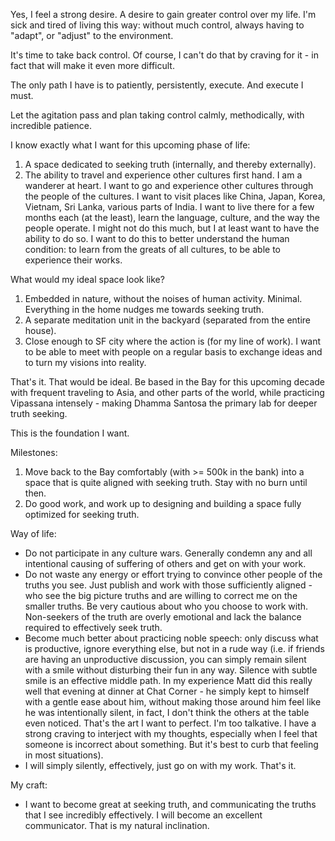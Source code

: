 Yes, I feel a strong desire. A desire to gain greater control over my life. I'm sick and tired of living this way: without much control, always having to "adapt", or "adjust" to the environment.

It's time to take back control. Of course, I can't do that by craving for it - in fact that will make it even more difficult.

The only path I have is to patiently, persistently, execute. And execute I must.

Let the agitation pass and plan taking control calmly, methodically, with incredible patience.

I know exactly what I want for this upcoming phase of life:
1. A space dedicated to seeking truth (internally, and thereby externally).
2. The ability to travel and experience other cultures first hand. I am a wanderer at heart. I want to go and experience other cultures through the people of the cultures. I want to visit places like China, Japan, Korea, Vietnam, Sri Lanka, various parts of India. I want to live there for a few months each (at the least), learn the language, culture, and the way the people operate. I might not do this much, but I at least want to have the ability to do so. I want to do this to better understand the human condition: to learn from the greats of all cultures, to be able to experience their works.

What would my ideal space look like?
1. Embedded in nature, without the noises of human activity. Minimal. Everything in the home nudges me towards seeking truth.
2. A separate meditation unit in the backyard (separated from the entire house).
3. Close enough to SF city where the action is (for my line of work). I want to be able to meet with people on a regular basis to exchange ideas and to turn my visions into reality.

That's it. That would be ideal. Be based in the Bay for this upcoming decade with frequent traveling to Asia, and other parts of the world, while practicing Vipassana intensely - making Dhamma Santosa the primary lab for deeper truth seeking.

This is the foundation I want.

Milestones:
1. Move back to the Bay comfortably (with >= 500k in the bank) into a space that is quite aligned with seeking truth. Stay with no burn until then.
2. Do good work, and work up to designing and building a space fully optimized for seeking truth.

Way of life:
- Do not participate in any culture wars. Generally condemn any and all intentional causing of suffering of others and get on with your work.
- Do not waste any energy or effort trying to convince other people of the truths you see. Just publish and work with those sufficiently aligned - who see the big picture truths and are willing to correct me on the smaller truths. Be very cautious about who you choose to work with. Non-seekers of the truth are overly emotional and lack the balance required to effectively seek truth.
- Become much better about practicing noble speech: only discuss what is productive, ignore everything else, but not in a rude way (i.e. if friends are having an unproductive discussion, you can simply remain silent with a smile without disturbing their fun in any way. Silence with subtle smile is an effective middle path. In my experience Matt did this really well that evening at dinner at Chat Corner - he simply kept to himself with a gentle ease about him, without making those around him feel like he was intentionally silent, in fact, I don't think the others at the table even noticed. That's the art I want to perfect. I'm too talkative. I have a strong craving to interject with my thoughts, especially when I feel that someone is incorrect about something. But it's best to curb that feeling in most situations).
- I will simply silently, effectively, just go on with my work. That's it.

My craft:
- I want to become great at seeking truth, and communicating the truths that I see incredibly effectively. I will become an excellent communicator. That is my natural inclination.

